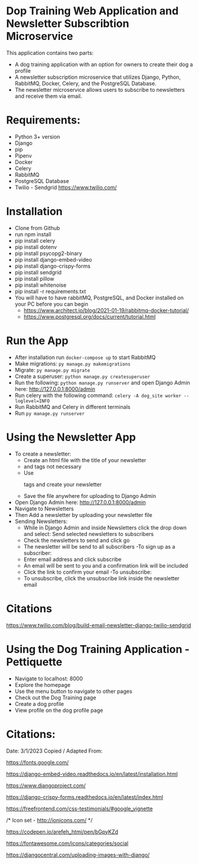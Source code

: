 # Dop Training Web Application and Newsletter Subscribtion Microservice

This application contains two parts:
- A dog training application with an option for owners to create their dog a profile
- A newsletter subscription microservice that utilizes Django, Python, RabbitMQ, Docker, Celery, and the PostgreSQL Database.
- The newsletter microservice allows users to subscribe to newsletters and receive them via email.

# Requirements:

- Python 3+ version
- Django
- pip
- Pipenv
- Docker
- Celery
- RabbitMQ
- PostgreSQL Database
- Twilio - Sendgrid https://www.twilio.com/

# Installation 

- Clone from Github
- run npm install
- pip install celery
- pip install dotenv 
- pip install psycopg2-binary 
- pip install django-embed-video
- pip install django-crispy-forms
- pip install sendgrid
- pip install pillow
- pip install whitenoise
- pip install -r requirements.txt
- You will have to have rabbitMQ, PostgreSQL, and Docker installed on your PC before you can begin
    - https://www.architect.io/blog/2021-01-19/rabbitmq-docker-tutorial/
    - https://www.postgresql.org/docs/current/tutorial.html

# Run the App
- After installation run `docker-compose up` to start RabbitMQ 
- Make migrations: `py manage.py makemigrations`
- Migrate: `py manage.py migrate` 
- Create a superuser: `python manage.py createsuperuser`
- Run the following: `python manage.py runserver` and open Django Admin here: http://127.0.0.1:8000/admin 
- Run celery with the following command:  `celery -A dog_site worker --loglevel=INFO`
- Run RabbitMQ and Celery in different terminals
- Run `py manage.py runserver`

# Using the Newsletter App
- To create a newsletter:
    - Create an html file with the title of your newsletter
    - <body> and <head> tags not necessary
    - Use <p> tags and create your newsletter 
    - Save the file anywhere for uploading to Django Admin
- Open Django Admin here: http://127.0.0.1:8000/admin 
- Navigate to Newsletters
- Then Add a newsletter by uploading your newsletter file
- Sending Newsletters:
    - While in Django Admin and inside Newsletters click the drop down and select: Send selected newsletters to subscribers
    - Check the newsletters to send and click go
    - The newsletter will be send to all subscribers
-To sign up as a subscriber:
    - Enter email address and click subscribe
    - An email will be sent to you and a confirmation link will be included
    - Click the link to confirm your email
-To unsubscribe:
    - To unsubscribe, click the unsubscribe link inside the newsletter email

# Citations
https://www.twilio.com/blog/build-email-newsletter-django-twilio-sendgrid


# Using the Dog Training Application - Pettiquette

- Navigate to localhost: 8000
- Explore the homepage
- Use the menu button to navigate to other pages
- Check out the Dog Training page
- Create a dog profile
- View profile on the dog profile page
# Citations:
Date: 3/1/2023
Copied / Adapted From:

https://fonts.google.com/

https://django-embed-video.readthedocs.io/en/latest/installation.html

https://www.djangoproject.com/

https://django-crispy-forms.readthedocs.io/en/latest/index.html

https://freefrontend.com/css-testimonials/#google_vignette

/* Icon set - http://ionicons.com/ */

https://codepen.io/arefeh_htmi/pen/bGpyKZd

https://fontawesome.com/icons/categories/social

https://djangocentral.com/uploading-images-with-django/